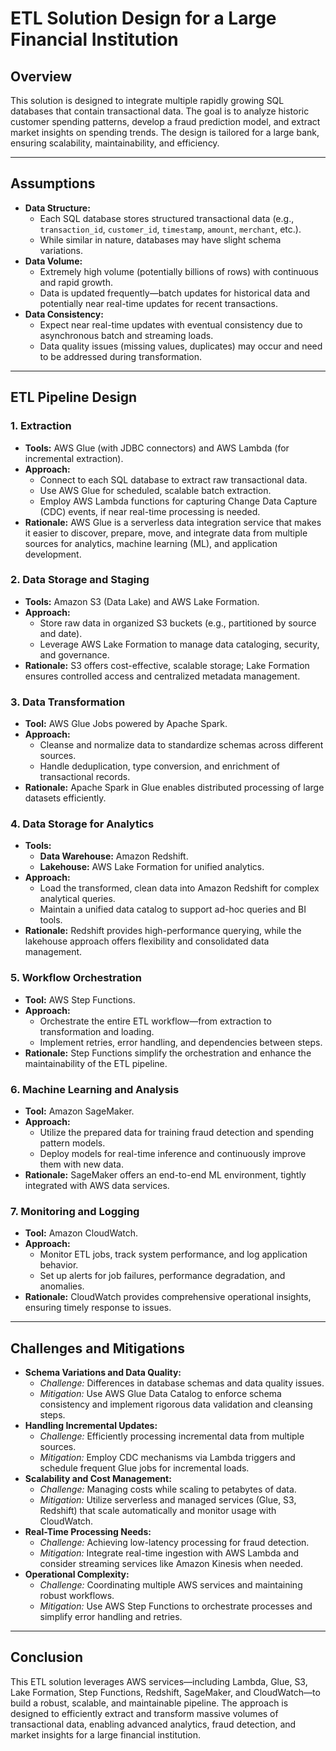 # ETL Solution Design for a Large Financial Institution

## Overview
This solution is designed to integrate multiple rapidly growing SQL databases that contain transactional data. The goal is to analyze historic customer spending patterns, develop a fraud prediction model, and extract market insights on spending trends. The design is tailored for a large bank, ensuring scalability, maintainability, and efficiency.

---

## Assumptions
- **Data Structure:**
  - Each SQL database stores structured transactional data (e.g., `transaction_id`, `customer_id`, `timestamp`, `amount`, `merchant`, etc.).
  - While similar in nature, databases may have slight schema variations.
- **Data Volume:**
  - Extremely high volume (potentially billions of rows) with continuous and rapid growth.
  - Data is updated frequently—batch updates for historical data and potentially near real-time updates for recent transactions.
- **Data Consistency:**
  - Expect near real-time updates with eventual consistency due to asynchronous batch and streaming loads.
  - Data quality issues (missing values, duplicates) may occur and need to be addressed during transformation.

---

## ETL Pipeline Design

### 1. Extraction
- **Tools:** AWS Glue (with JDBC connectors) and AWS Lambda (for incremental extraction).
- **Approach:**
  - Connect to each SQL database to extract raw transactional data.
  - Use AWS Glue for scheduled, scalable batch extraction.
  - Employ AWS Lambda functions for capturing Change Data Capture (CDC) events, if near real-time processing is needed.
- **Rationale:** AWS Glue is a serverless data integration service that makes it easier to discover, prepare, move, and integrate data from multiple sources for analytics, machine learning (ML), and application development.

### 2. Data Storage and Staging
- **Tools:** Amazon S3 (Data Lake) and AWS Lake Formation.
- **Approach:**
  - Store raw data in organized S3 buckets (e.g., partitioned by source and date).
  - Leverage AWS Lake Formation to manage data cataloging, security, and governance.
- **Rationale:** S3 offers cost-effective, scalable storage; Lake Formation ensures controlled access and centralized metadata management.

### 3. Data Transformation
- **Tool:** AWS Glue Jobs powered by Apache Spark.
- **Approach:**
  - Cleanse and normalize data to standardize schemas across different sources.
  - Handle deduplication, type conversion, and enrichment of transactional records.
- **Rationale:** Apache Spark in Glue enables distributed processing of large datasets efficiently.

### 4. Data Storage for Analytics
- **Tools:**
  - **Data Warehouse:** Amazon Redshift.
  - **Lakehouse:** AWS Lake Formation for unified analytics.
- **Approach:**
  - Load the transformed, clean data into Amazon Redshift for complex analytical queries.
  - Maintain a unified data catalog to support ad-hoc queries and BI tools.
- **Rationale:** Redshift provides high-performance querying, while the lakehouse approach offers flexibility and consolidated data management.

### 5. Workflow Orchestration
- **Tool:** AWS Step Functions.
- **Approach:**
  - Orchestrate the entire ETL workflow—from extraction to transformation and loading.
  - Implement retries, error handling, and dependencies between steps.
- **Rationale:** Step Functions simplify the orchestration and enhance the maintainability of the ETL pipeline.

### 6. Machine Learning and Analysis
- **Tool:** Amazon SageMaker.
- **Approach:**
  - Utilize the prepared data for training fraud detection and spending pattern models.
  - Deploy models for real-time inference and continuously improve them with new data.
- **Rationale:** SageMaker offers an end-to-end ML environment, tightly integrated with AWS data services.

### 7. Monitoring and Logging
- **Tool:** Amazon CloudWatch.
- **Approach:**
  - Monitor ETL jobs, track system performance, and log application behavior.
  - Set up alerts for job failures, performance degradation, and anomalies.
- **Rationale:** CloudWatch provides comprehensive operational insights, ensuring timely response to issues.

---

## Challenges and Mitigations
- **Schema Variations and Data Quality:**
  - *Challenge:* Differences in database schemas and data quality issues.
  - *Mitigation:* Use AWS Glue Data Catalog to enforce schema consistency and implement rigorous data validation and cleansing steps.
- **Handling Incremental Updates:**
  - *Challenge:* Efficiently processing incremental data from multiple sources.
  - *Mitigation:* Employ CDC mechanisms via Lambda triggers and schedule frequent Glue jobs for incremental loads.
- **Scalability and Cost Management:**
  - *Challenge:* Managing costs while scaling to petabytes of data.
  - *Mitigation:* Utilize serverless and managed services (Glue, S3, Redshift) that scale automatically and monitor usage with CloudWatch.
- **Real-Time Processing Needs:**
  - *Challenge:* Achieving low-latency processing for fraud detection.
  - *Mitigation:* Integrate real-time ingestion with AWS Lambda and consider streaming services like Amazon Kinesis when needed.
- **Operational Complexity:**
  - *Challenge:* Coordinating multiple AWS services and maintaining robust workflows.
  - *Mitigation:* Use AWS Step Functions to orchestrate processes and simplify error handling and retries.

---

## Conclusion
This ETL solution leverages AWS services—including Lambda, Glue, S3, Lake Formation, Step Functions, Redshift, SageMaker, and CloudWatch—to build a robust, scalable, and maintainable pipeline. The approach is designed to efficiently extract and transform massive volumes of transactional data, enabling advanced analytics, fraud detection, and market insights for a large financial institution.
